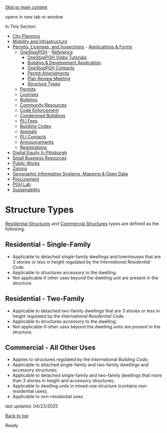 [Skip to main content](https://www.pittsburghpa.gov/Business-Development/Permits-Licenses-and-Inspections/OneStopPGH/Structure-Types#main-content)

opens in new tab or window

In This Section

- [City Planning](https://www.pittsburghpa.gov/Business-Development/City-Planning)
- [Mobility and Infrastructure](https://www.pittsburghpa.gov/Business-Development/Mobility-and-Infrastructure)
- [Permits, Licenses, and Inspections](https://www.pittsburghpa.gov/Business-Development/Permits-Licenses-and-Inspections)  - [Applications & Forms](https://www.pittsburghpa.gov/Business-Development/Permits-Licenses-and-Inspections/Applications-Forms)
  - [OneStopPGH](https://www.pittsburghpa.gov/Business-Development/Permits-Licenses-and-Inspections/OneStopPGH)    - [Reference](https://www.pittsburghpa.gov/Business-Development/Permits-Licenses-and-Inspections/OneStopPGH/Reference)
    - [OneStopPGH Video Tutorials](https://www.pittsburghpa.gov/Business-Development/Permits-Licenses-and-Inspections/OneStopPGH/OneStopPGH-Tutorials)
    - [Building & Development Application](https://www.pittsburghpa.gov/Business-Development/Permits-Licenses-and-Inspections/OneStopPGH/Building-Development-Application)
    - [OneStopPGH Contacts](https://www.pittsburghpa.gov/Business-Development/Permits-Licenses-and-Inspections/OneStopPGH/OneStopPGH-Contacts)
    - [Permit Amendments](https://www.pittsburghpa.gov/Business-Development/Permits-Licenses-and-Inspections/OneStopPGH/Permit-Amendments)
    - [Plan Review Meeting](https://www.pittsburghpa.gov/Business-Development/Permits-Licenses-and-Inspections/OneStopPGH/Plan-Review-Meeting)
    - [Structure Types](https://www.pittsburghpa.gov/Business-Development/Permits-Licenses-and-Inspections/OneStopPGH/Structure-Types)
  - [Permits](https://www.pittsburghpa.gov/Business-Development/Permits-Licenses-and-Inspections/Permits)
  - [Licenses](https://www.pittsburghpa.gov/Business-Development/Permits-Licenses-and-Inspections/Licenses)
  - [Bulletins](https://www.pittsburghpa.gov/Business-Development/Permits-Licenses-and-Inspections/PLI-Bulletins)
  - [Community Resources](https://www.pittsburghpa.gov/Business-Development/Permits-Licenses-and-Inspections/Community-Resources)
  - [Code Enforcement](https://www.pittsburghpa.gov/Business-Development/Permits-Licenses-and-Inspections/Code-Enforcement)
  - [Condemned Buildings](https://www.pittsburghpa.gov/Business-Development/Permits-Licenses-and-Inspections/Condemned-Buildings)
  - [PLI Fees](https://www.pittsburghpa.gov/Business-Development/Permits-Licenses-and-Inspections/Fees)
  - [Building Codes](https://www.pittsburghpa.gov/Business-Development/Permits-Licenses-and-Inspections/Building-Codes)
  - [Appeals](https://www.pittsburghpa.gov/Business-Development/Permits-Licenses-and-Inspections/Appeals)
  - [PLI Contacts](https://www.pittsburghpa.gov/Business-Development/Permits-Licenses-and-Inspections/Contacts)
  - [Announcements](https://www.pittsburghpa.gov/Business-Development/Permits-Licenses-and-Inspections/Announcements)
  - [Registrations](https://www.pittsburghpa.gov/Business-Development/Permits-Licenses-and-Inspections/Registrations)
- [Digital Equity In Pittsburgh](https://www.pittsburghpa.gov/Business-Development/Digital-Equity-In-Pittsburgh)
- [Small Business Resources](https://www.pittsburghpa.gov/Business-Development/Small-Business-Resources)
- [Public Works](https://www.pittsburghpa.gov/Business-Development/Public-Works)
- [Zoning](https://www.pittsburghpa.gov/Business-Development/Zoning)
- [Geographic Information Systems, Mapping & Open Data](https://www.pittsburghpa.gov/Business-Development/Geographic-Information-Systems-Mapping-Open-Data)
- [Procurement](https://www.pittsburghpa.gov/Business-Development/Procurement)
- [PGH Lab](https://www.pittsburghpa.gov/Business-Development/PGH-Lab)
- [Sustainability](https://www.pittsburghpa.gov/Business-Development/Sustainability)

# Structure Types

[Residential Structures](https://www.pittsburghpa.gov/Business-Development/Permits-Licenses-and-Inspections/Permits/Residential-Permits) and [Commercial Structures](https://www.pittsburghpa.gov/Business-Development/Permits-Licenses-and-Inspections/Permits/Commercial-Permits) types are defined as the following.

## Residential - Single-Family

- Applicable to detached single-family dwellings and townhouses that are 3 stories or less in height regulated by the _International Residential Code._
- Applicable to structures accessory to the dwelling.
- Not applicable if other uses beyond the dwelling unit are present in the structure.

## Residential - Two-Family

- Applicable to detached two-family dwellings that are 3 stories or less in height regulated by the _International Residential Code_.
- Applicable to structures accessory to the dwelling.
- Not applicable if other uses beyond the dwelling units are present in the structure.

## Commercial - All Other Uses

- Applies to structures regulated by the _International Building Code;_
- Applicable to attached single-family and two-family dwellings and accessory structures;
- Applicable to detached single-family and two-family dwellings that more than 3 stories in height and accessory structures;
- Applicable to dwelling units in mixed-use structure (contains non-residential uses);
- Applicable to non-residential uses.

last updated: 04/23/2025

[Back to top](https://www.pittsburghpa.gov/Business-Development/Permits-Licenses-and-Inspections/OneStopPGH/Structure-Types#body-top)

Ready

